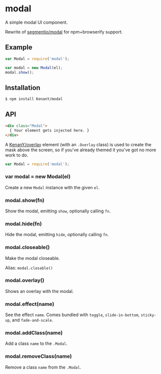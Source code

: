 # modal

A simple modal UI component.

Rewrite of [segmentio/modal](https://github.com/segmentio/modal) for
npm+browserify support.

## Example

``` javascript
var Modal = require('modal');

var modal = new Modal(el);
modal.show();
```

## Installation

``` bash
$ npm install KenanY/modal
```

## API

``` html
<div class="Modal">
  { Your element gets injected here. }
</div>
```

A [KenanY/overlay](https://github.com/KenanY/overlay) element (with an
`.Overlay` class) is used to create the mask above the screen, so if you've
already themed it you've got no more work to do.

``` javascript
var Modal = require('modal');
```

### var modal = new Modal(el)

Create a new `Modal` instance with the given `el`.

### modal.show(fn)

Show the modal, emitting `show`, optionally calling `fn`.

### modal.hide(fn)

Hide the modal, emitting `hide`, optionally calling `fn`.

### modal.closeable()

Make the modal closeable.

Alias: `modal.closable()`

### modal.overlay()

Shows an overlay with the modal.

### modal.effect(name)

See the effect `name`. Comes bundled with `toggle`, `slide-in-bottom`,
`sticky-up`, and `fade-and-scale`.

### modal.addClass(name)

Add a class `name` to the `.Modal`.

### modal.removeClass(name)

Remove a class `name` from the `.Modal`.